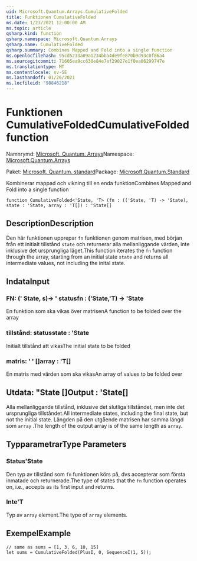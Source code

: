 ```yaml
---
uid: Microsoft.Quantum.Arrays.CumulativeFolded
title: Funktionen CumulativeFolded
ms.date: 1/23/2021 12:00:00 AM
ms.topic: article
qsharp.kind: function
qsharp.namespace: Microsoft.Quantum.Arrays
qsharp.name: CumulativeFolded
qsharp.summary: Combines Mapped and Fold into a single function
ms.openlocfilehash: 95cd5233a09a1234bba4de9fe870b9d93c0f86a4
ms.sourcegitcommit: 71605ea9cc630e84e7ef29027e1f0ea06299747e
ms.translationtype: MT
ms.contentlocale: sv-SE
ms.lasthandoff: 01/26/2021
ms.locfileid: "98846218"
---
```

# <a name="cumulativefolded-function"></a><span data-ttu-id="b4984-102">Funktionen CumulativeFolded</span><span class="sxs-lookup"><span data-stu-id="b4984-102">CumulativeFolded function</span></span>

<span data-ttu-id="b4984-103">Namnrymd: [Microsoft. Quantum. Arrays](xref:Microsoft.Quantum.Arrays)</span><span class="sxs-lookup"><span data-stu-id="b4984-103">Namespace: [Microsoft.Quantum.Arrays](xref:Microsoft.Quantum.Arrays)</span></span>

<span data-ttu-id="b4984-104">Paket: [Microsoft. Quantum. standard](https://nuget.org/packages/Microsoft.Quantum.Standard)</span><span class="sxs-lookup"><span data-stu-id="b4984-104">Package: [Microsoft.Quantum.Standard](https://nuget.org/packages/Microsoft.Quantum.Standard)</span></span>


<span data-ttu-id="b4984-105">Kombinerar mappad och vikning till en enda funktion</span><span class="sxs-lookup"><span data-stu-id="b4984-105">Combines Mapped and Fold into a single function</span></span>

```qsharp
function CumulativeFolded<'State, 'T> (fn : (('State, 'T) -> 'State), state : 'State, array : 'T[]) : 'State[]
```


## <a name="description"></a><span data-ttu-id="b4984-106">Description</span><span class="sxs-lookup"><span data-stu-id="b4984-106">Description</span></span>

<span data-ttu-id="b4984-107">Den här funktionen upprepar `fn` funktionen genom matrisen, med början från ett initialt tillstånd `state` och returnerar alla mellanliggande värden, inte inklusive det ursprungliga läget.</span><span class="sxs-lookup"><span data-stu-id="b4984-107">This function iterates the `fn` function through the array, starting from an initial state `state` and returns all intermediate values, not including the inital state.</span></span>

## <a name="input"></a><span data-ttu-id="b4984-108">Indata</span><span class="sxs-lookup"><span data-stu-id="b4984-108">Input</span></span>

### <a name="fn--statet---state"></a><span data-ttu-id="b4984-109">FN: (' State, s)-> ' status</span><span class="sxs-lookup"><span data-stu-id="b4984-109">fn : ('State,'T) -> 'State</span></span>

<span data-ttu-id="b4984-110">En funktion som ska vikas över matrisen</span><span class="sxs-lookup"><span data-stu-id="b4984-110">A function to be folded over the array</span></span>


### <a name="state--state"></a><span data-ttu-id="b4984-111">tillstånd: status</span><span class="sxs-lookup"><span data-stu-id="b4984-111">state : 'State</span></span>

<span data-ttu-id="b4984-112">Initialt tillstånd att vikas</span><span class="sxs-lookup"><span data-stu-id="b4984-112">The initial state to be folded</span></span>


### <a name="array--t"></a><span data-ttu-id="b4984-113">matris: ' ' []</span><span class="sxs-lookup"><span data-stu-id="b4984-113">array : 'T[]</span></span>

<span data-ttu-id="b4984-114">En matris med värden som ska vikas</span><span class="sxs-lookup"><span data-stu-id="b4984-114">An array of values to be folded over</span></span>



## <a name="output--state"></a><span data-ttu-id="b4984-115">Utdata: "State []</span><span class="sxs-lookup"><span data-stu-id="b4984-115">Output : 'State[]</span></span>

<span data-ttu-id="b4984-116">Alla mellanliggande tillstånd, inklusive det slutliga tillståndet, men inte det ursprungliga tillståndet.</span><span class="sxs-lookup"><span data-stu-id="b4984-116">All intermediate states, including the final state, but not the initial state.</span></span>
<span data-ttu-id="b4984-117">Längden på den utgående matrisen har samma längd som `array` .</span><span class="sxs-lookup"><span data-stu-id="b4984-117">The length of the output array is of the same length as `array`.</span></span>

## <a name="type-parameters"></a><span data-ttu-id="b4984-118">Typparametrar</span><span class="sxs-lookup"><span data-stu-id="b4984-118">Type Parameters</span></span>

### <a name="state"></a><span data-ttu-id="b4984-119">Status</span><span class="sxs-lookup"><span data-stu-id="b4984-119">'State</span></span>

<span data-ttu-id="b4984-120">Den typ av tillstånd som `fn` funktionen körs på, dvs accepterar som första inmatade och returnerade.</span><span class="sxs-lookup"><span data-stu-id="b4984-120">The type of states that the `fn` function operates on, i.e., accepts as its first input and returns.</span></span>
### <a name="t"></a><span data-ttu-id="b4984-121">Inte</span><span class="sxs-lookup"><span data-stu-id="b4984-121">'T</span></span>

<span data-ttu-id="b4984-122">Typ av `array` element.</span><span class="sxs-lookup"><span data-stu-id="b4984-122">The type of `array` elements.</span></span>

## <a name="example"></a><span data-ttu-id="b4984-123">Exempel</span><span class="sxs-lookup"><span data-stu-id="b4984-123">Example</span></span>

```qsharp
// same as sums = [1, 3, 6, 10, 15]
let sums = CumulativeFolded(PlusI, 0, SequenceI(1, 5));
```